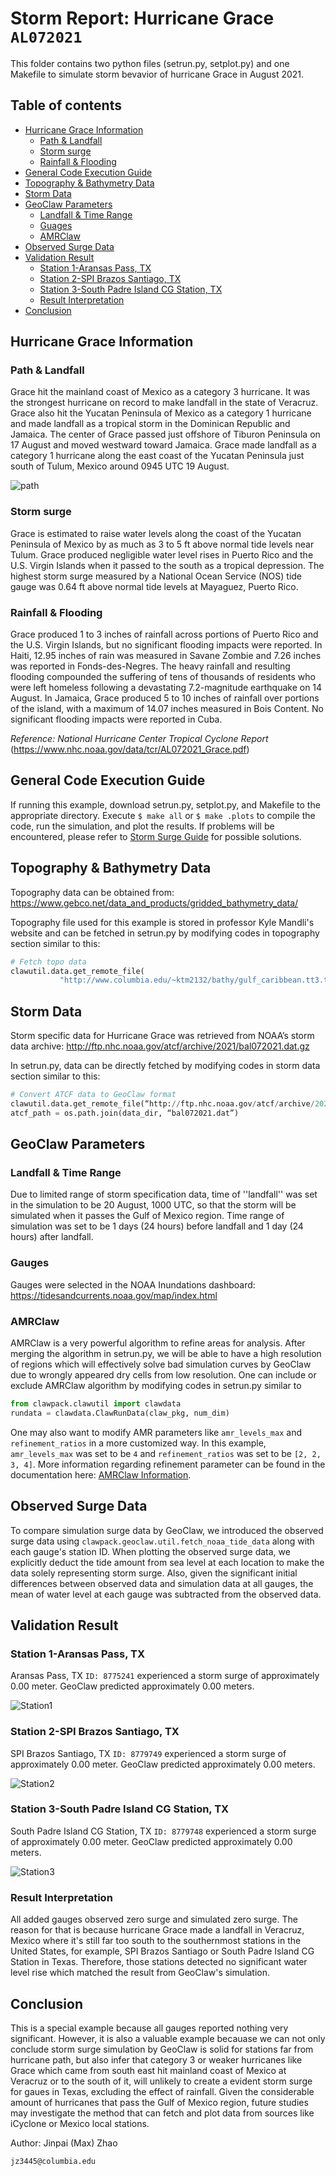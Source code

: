 # Storm Report: Hurricane Grace `AL072021`
This folder contains two python files (setrun.py, setplot.py) and one Makefile to simulate storm bevavior of hurricane Grace in August 2021.

## Table of contents
- [Hurricane Grace Information](#hurricane-grace-information)
  * [Path & Landfall](#path--landfall)
  * [Storm surge](#storm-surge)
  * [Rainfall & Flooding](#rainfall--flooding)
- [General Code Execution Guide](#general-code-execution-guide)
- [Topography & Bathymetry Data](#topography--bathymetry-data)
- [Storm Data](#storm-data)
- [GeoClaw Parameters](#geoclaw-parameters)
  * [Landfall & Time Range](#landfall--time-range)
  * [Guages](#guages)
  * [AMRClaw](#amrclaw)
- [Observed Surge Data](#observed-surge-data)
- [Validation Result](#validation-result)
  * [Station 1-Aransas Pass, TX](#station-1-aransas-pass-tx)
  * [Station 2-SPI Brazos Santiago, TX](#station-2-spi-brazos-santiago-tx)
  * [Station 3-South Padre Island CG Station, TX](#station-3-south-padre-island-cg-station-tx)
  * [Result Interpretation](#result-interpretation)
- [Conclusion](#conclusion)

## Hurricane Grace Information

### Path & Landfall
Grace hit the mainland coast of Mexico as a category 3 hurricane. It was the strongest hurricane on record to make landfall in the state of Veracruz. Grace also hit the Yucatan Peninsula of Mexico as a category 1 hurricane and made landfall as a tropical storm in the Dominican Republic and Jamaica. The center of Grace passed just offshore of Tiburon Peninsula on 17 August and moved westward toward Jamaica. Grace made landfall as a category 1 hurricane along the east coast of the Yucatan Peninsula just south of Tulum, Mexico around 0945 UTC 19 August.

![path](./images/pic1.png)

### Storm surge
Grace is estimated to raise water levels along the coast of the Yucatan Peninsula of Mexico by as much as 3 to 5 ft above normal tide levels near Tulum. Grace produced negligible water level rises in Puerto Rico and the U.S. Virgin Islands when it passed to the south as a tropical depression. The highest storm surge measured by a National Ocean Service (NOS) tide gauge was 0.64 ft above normal tide levels at Mayaguez, Puerto Rico.


### Rainfall & Flooding
Grace produced 1 to 3 inches of rainfall across portions of Puerto Rico and the U.S. Virgin Islands, but no significant flooding impacts were reported. In Haiti, 12.95 inches of rain was measured in Savane Zombie and 7.26 inches was reported in Fonds-des-Negres. The heavy rainfall and resulting flooding compounded the suffering of tens of thousands of residents who were left homeless following a devastating 7.2-magnitude earthquake on 14 August. In Jamaica, Grace produced 5 to 10 inches of rainfall over portions of the island, with a maximum of 14.07 inches measured in Bois Content. No significant flooding impacts were reported in Cuba.


*Reference: National Hurricane Center Tropical Cyclone Report*
(https://www.nhc.noaa.gov/data/tcr/AL072021_Grace.pdf)

## General Code Execution Guide
If running this example, download setrun.py, setplot.py, and Makefile to the appropriate directory. Execute `$ make all` or `$ make .plots` to compile the code, run the simulation, and plot the results. If problems will be encountered, please refer to <a href="http://www.clawpack.org/quick_surge.html" target="_blank">Storm Surge Guide</a> for possible solutions. 

## Topography & Bathymetry Data
Topography data can be obtained from:
https://www.gebco.net/data_and_products/gridded_bathymetry_data/

Topography file used for this example is stored in professor Kyle Mandli's website and can be fetched in setrun.py by modifying codes in topography section similar to this:
```python
# Fetch topo data
clawutil.data.get_remote_file(
           "http://www.columbia.edu/~ktm2132/bathy/gulf_caribbean.tt3.tar.bz2")
```

## Storm Data
Storm specific data for Hurricane Grace was retrieved from NOAA’s storm data archive:
http://ftp.nhc.noaa.gov/atcf/archive/2021/bal072021.dat.gz

In setrun.py, data can be directly fetched by modifying codes in storm data section similar to this:
```python
# Convert ATCF data to GeoClaw format
clawutil.data.get_remote_file(“http://ftp.nhc.noaa.gov/atcf/archive/2021/bal072021.dat.gz”)
atcf_path = os.path.join(data_dir, “bal072021.dat”)
```

## GeoClaw Parameters
### Landfall & Time Range
Due to limited range of storm specification data, time of ''landfall'' was set in the simulation to be 20 August, 1000 UTC, so that the storm will be simulated when it passes the Gulf of Mexico region. Time range of simulation was set to be 1 days (24 hours) before landfall and 1 day (24 hours) after landfall.
### Gauges
Gauges were selected in the NOAA Inundations dashboard:
https://tidesandcurrents.noaa.gov/map/index.html
### AMRClaw
AMRClaw is a very powerful algorithm to refine areas for analysis. After merging the algorithm in setrun.py, we will be able to have a high resolution of regions which will effectively solve bad simulation curves by GeoClaw due to wrongly appeared dry cells from low resolution. One can include or exclude AMRClaw algorithm by modifying codes in setrun.py similar to
```python
from clawpack.clawutil import clawdata
rundata = clawdata.ClawRunData(claw_pkg, num_dim)
```
One may also want to modify AMR parameters like `amr_levels_max` and `refinement_ratios` in a more customized way. In this example, `amr_levels_max` was set to be `4` and `refinement_ratios` was set to be `[2, 2, 3, 4]`. More information regarding refinement parameter can be found in the documentation here: <a href="https://www.clawpack.org/setrun_amrclaw.html#setrun-amrclaw" target="_blank">AMRClaw Information</a>.

## Observed Surge Data
To compare simulation surge data by GeoClaw, we introduced the observed surge data using `clawpack.geoclaw.util.fetch_noaa_tide_data` along with each gauge's station ID. When plotting the observed surge data, we explicitly deduct the tide amount from sea level at each location to make the data solely representing storm surge. Also, given the significant initial differences between observed data and simulation data at all gauges, the mean of water level at each gauge was subtracted from the observed data.

## Validation Result
### Station 1-Aransas Pass, TX
Aransas Pass, TX `ID: 8775241` experienced a storm surge of approximately 0.00 meter. GeoClaw predicted approximately 0.00 meters. 

![Station1](./images/station1.png)

### Station 2-SPI Brazos Santiago, TX
SPI Brazos Santiago, TX `ID: 8779749` experienced a storm surge of approximately 0.00 meter. GeoClaw predicted approximately 0.00 meters. 

![Station2](./images/station2.png)

### Station 3-South Padre Island CG Station, TX
South Padre Island CG Station, TX `ID: 8779748` experienced a storm surge of approximately 0.00 meter. GeoClaw predicted approximately 0.00 meters. 

![Station3](./images/station3.png)


### Result Interpretation
All added gauges observed zero surge and simulated zero surge. The reason for that is because hurricane Grace made a landfall in Veracruz, Mexico where it's still far too south to the southernmost stations in the United States, for example, SPI Brazos Santiago or South Padre Island CG Station in Texas. Therefore, those stations detected no significant water level rise which matched the result from GeoClaw's simulation. 

## Conclusion
This is a special example because all gauges reported nothing very significant. However, it is also a valuable example becauase we can not only conclude storm surge simulation by GeoClaw is solid for stations far from hurricane path, but also infer that category 3 or weaker hurricanes like Grace which came from south east hit mainland coast of Mexico at Veracruz or to the south of it, will unlikely to create a evident storm surge for gaues in Texas, excluding the effect of rainfall. Given the considerable amount of hurricanes that pass the Gulf of Mexico region, future studies may investigate the method that can fetch and plot data from sources like iCyclone or Mexico local stations. 


Author: Jinpai (Max) Zhao
```
jz3445@columbia.edu
```
